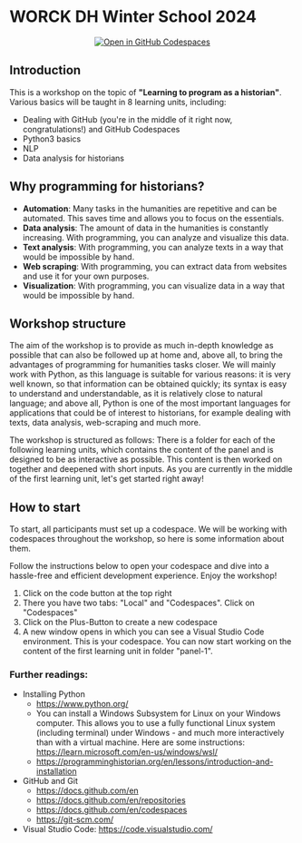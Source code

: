 # WORCK DH Winter School 2024

<p align="center">
    <a href="https://codespaces.new/Pevtrick/WORCK-DH-Winter-School-2024"><img src="https://github.com/codespaces/badge.svg" alt="Open in GitHub Codespaces"></a>
</p>

## Introduction
This is a workshop on the topic of **"Learning to program as a historian"**. Various basics will be taught in 8 learning units, including:

- Dealing with GitHub (you're in the middle of it right now, congratulations!) and GitHub Codespaces
- Python3 basics
- NLP
- Data analysis for historians


## Why programming for historians?
- **Automation**: Many tasks in the humanities are repetitive and can be automated. This saves time and allows you to focus on the essentials.
- **Data analysis**: The amount of data in the humanities is constantly increasing. With programming, you can analyze and visualize this data.
- **Text analysis**: With programming, you can analyze texts in a way that would be impossible by hand.
- **Web scraping**: With programming, you can extract data from websites and use it for your own purposes.
- **Visualization**: With programming, you can visualize data in a way that would be impossible by hand.


## Workshop structure

The aim of the workshop is to provide as much in-depth knowledge as possible that can also be followed up at home and, above all, to bring the advantages of programming for humanities tasks closer. We will mainly work with Python, as this language is suitable for various reasons: it is very well known, so that information can be obtained quickly; its syntax is easy to understand and understandable, as it is relatively close to natural language; and above all, Python is one of the most important languages for applications that could be of interest to historians, for example dealing with texts, data analysis, web-scraping and much more.

The workshop is structured as follows: There is a folder for each of the following learning units, which contains the content of the panel and is designed to be as interactive as possible. This content is then worked on together and deepened with short inputs. As you are currently in the middle of the first learning unit, let's get started right away!

## How to start

To start, all participants must set up a codespace. We will be working with codespaces throughout the workshop, so here is some information about them.

Follow the instructions below to open your codespace and dive into a hassle-free and efficient development experience. Enjoy the workshop!

1. Click on the code button at the top right
2. There you have two tabs: "Local" and "Codespaces". Click on "Codespaces"
3. Click on the Plus-Button to create a new codespace
4. A new window opens in which you can see a Visual Studio Code environment. This is your codespace. You can now start working on the content of the first learning unit in folder "panel-1".



### Further readings:
- Installing Python
    - https://www.python.org/
    - You can install a Windows Subsystem for Linux on your Windows computer. This allows you to use a fully functional Linux system (including terminal) under Windows - and much more interactively than with a virtual machine. Here are some instructions: https://learn.microsoft.com/en-us/windows/wsl/
    - https://programminghistorian.org/en/lessons/introduction-and-installation
- GitHub and Git
    - https://docs.github.com/en
    - https://docs.github.com/en/repositories
    - https://docs.github.com/en/codespaces
    - https://git-scm.com/
- Visual Studio Code: https://code.visualstudio.com/
